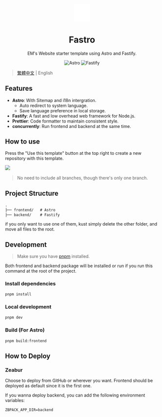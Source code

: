 <div align=center>

<img src="https://raw.githubusercontent.com/Edit-Mr/Fastro/main/frontend/src/assets/img/icon/EM.svg" alt="Fastro Logo" width="50">

# Fastro

EM's Website starter template using Astro and Fastify.

![Astro](https://img.shields.io/badge/Astro-5f3cbe?logo=astro) ![Fastify](https://img.shields.io/badge/Fastify-000000?logo=fastify)

</div>

> [繁體中文](README.zh-Hant.md) | English

## Features

- **Astro**: With Sitemap and i18n intergration.
    - Auto redirect to system language.
    - Save language preference in local storage.
- **Fastify**: A fast and low overhead web framework for Node.js.
- **Prettier**: Code formatter to maintain consistent style.
- **concurrently**: Run frontend and backend at the same time.

## How to use

Press the "Use this template" button at the top right to create a new repository with this template.

<img src=https://docs.github.com/assets/cb-76823/mw-1440/images/help/repository/use-this-template-button.webp width=500>

> No need to include all branches, though there's only one branch.

## Project Structure

```plaintext
.
├── frontend/   # Astro
├── backend/    # Fastify
```

if you only want to use one of them, kust simply delete the other folder, and move all files to the root.

## Development

> Make sure you have [pnpm](https://pnpm.io/) installed.

Both frontend and backend package will be installed or run if you run this command at the root of the project.

### Install dependencies

```bash
pnpm install
```

### Local development

```bash
pnpm dev
```

### Build (For Astro)

```bash
pnpm build:frontend
```

## How to Deploy

### Zeabur

Choose to deploy from GitHub or wherever you want. Frontend should be deployed as default since it is the first one.

If you wanna deploy backend, you can add the following environment variables:

```plaintext
ZBPACK_APP_DIR=backend
```
